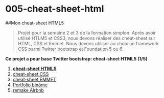 # 005-cheat-sheet-html
##Mon cheat-sheet HTML5

>Projet pour la semaine 2 et 3 de la formation simplon.
>Après avoir utilisé HTLM5 et CSS3, nous devons réaliser des cheat-sheet sur HTML, CSS et Emmet.
>Nous devons utiliser au choix un framework CSS parmi Twitter bootstrap et Foundation 5 ou 6.

**Ce projet a pour base Twitter bootstrap: cheat-sheet HTML5 (1/5)**

1. **[cheat-sheet HTML5](http://guillaumem59.github.io/005-cheat-sheet-html)**
1. [cheat-sheet CSS](http://guillaumem59.github.io/006-cheat-sheet-css)
1. [cheat-sheet EMMET](http://guillaumem59.github.io/007-cheat-sheet-emmet)
1. [Portfolio binôme](http://simplon-roubaix.github.io/portfolio-caroetguillaume)
1. [remake Airbnb](http://guillaumem59.github.io/903-remake-airbnb)


